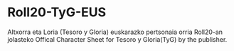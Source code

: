 # Roll20-TyG-EUS
Altxorra eta Loria (Tesoro y Gloria) euskarazko pertsonaia orria Roll20-an jolasteko
Offical Character Sheet for Tesoro y Gloria(TyG) by the publisher.
